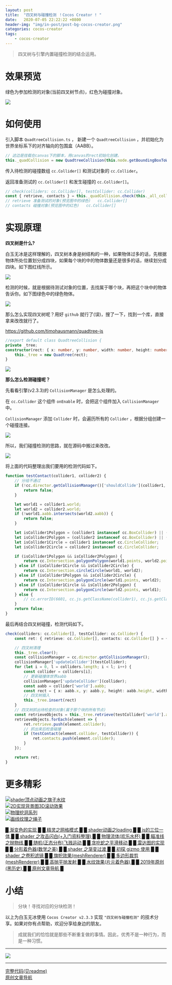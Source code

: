 ```yaml
---
layout: post
title:  "四叉树与碰撞检测 ！Cocos Creator ! "
date:   2020-07-05 22:22:22 +0800
header-img: "img/in-post/post-bg-cocos-creator.png"
categories: cocos-creator
tags:
    - cocos-creator
---
```


> 四叉树与引擎内置碰撞检测的结合运用。  

# 效果预览

绿色为参加检测的对象(当前四叉树节点)，红色为碰撞对象。   

![](/img/in-post/202007/05-01.gif)   

# 如何使用

引入脚本 `QuadtreeCollision.ts` ， 新建一个 `QuadtreeCollision` ，并初始化为世界坐标系下的对齐轴向的包围盒（AABB）。   

```ts
// 这边是挂载在canvas下的脚本，用canvas的rect初始化创建。
this._quadCollision = new QuadtreeCollision(this.node.getBoundingBoxToWorld())
```

传入待检测的碰撞数组 `cc.Collider[]` 和测试对象的 `cc.Collider`。   

返回准备测试的 `cc.Collider[]` 和发生碰撞的 `cc.Collider[]`。   

```ts
// check(colliders: cc.Collider[], testCollider: cc.Collider)
const { retrieve, contacts } = this._quadCollision.check(this._all_collider, this.collider_role);
// retrieve 准备测试的对象(预览图中的绿色)   cc.Collider[]
// contacts 碰撞对象(预览图中的红色)   cc.Collider[]
```

# 实现原理

**四叉树是什么?** 

白玉无冰是这样理解的，四叉树本身是树结构的一种，如果物体过多的话，先根据物体所处位置划分成四块，如果每个块的中的物体数量还是很多的话，继续划分成四块。如下图红线所示。  

![](/img/in-post/202007/05-02.gif)   

检测的时候，就是根据待测试对象的位置，去找属于哪个块，再把这个块中的物体告诉你。如下图绿色中的绿色物体。  

![](/img/in-post/202007/05-03.gif)   

那么怎么实现四叉树呢？用好 `github` 就行了(误)，搜了一下，找到一个库，直接拿来改改就行了。  

https://github.com/timohausmann/quadtree-js

```ts
//export default class QuadtreeCollision {
private _tree;
constructor(rect: { x: number, y: number, width: number, height: number }) {
    this._tree = new Quadtree(rect);
}
```

![](/img/in-post/202007/05-04.gif)   


**那么怎么检测碰撞呢？**  

先看看引擎(v2.3.3)的 `CollisionManager` 是怎么处理的。  

在 `cc.Collider` 这个组件 `onEnable` 时，会把这个组件加入 `CollisionManager` 中。

`CollisionManager` 添加 `Collider` 时，会遍历所有的 `Collider` ，根据分组创建一个碰撞连接。  

![](/img/in-post/202007/05-05.jpg)   

所以，我们碰撞检测的思路，就在源码中搬过来改改。  

![](/img/in-post/202007/05-06.jpg)   

将上面的代码整理出我们要用的检测代码如下。  

```ts
function testContact(collider1, collider2) {
    // 分组不通过
    if (!cc.director.getCollisionManager()['shouldCollide'](collider1, collider2)) {
        return false;
    }

    let world1 = collider1.world;
    let world2 = collider2.world;
    if (!world1.aabb.intersects(world2.aabb)) {
        return false;
    }

    let isCollider1Polygon = (collider1 instanceof cc.BoxCollider) || (collider1 instanceof cc.PolygonCollider);
    let isCollider2Polygon = (collider2 instanceof cc.BoxCollider) || (collider2 instanceof cc.PolygonCollider);
    let isCollider1Circle = collider1 instanceof cc.CircleCollider;
    let isCollider2Circle = collider2 instanceof cc.CircleCollider;

    if (isCollider1Polygon && isCollider2Polygon) {
        return cc.Intersection.polygonPolygon(world1.points, world2.points);
    } else if (isCollider1Circle && isCollider2Circle) {
        return cc.Intersection.circleCircle(world1, world2);
    } else if (isCollider1Polygon && isCollider2Circle) {
        return cc.Intersection.polygonCircle(world1.points, world2);
    } else if (isCollider1Circle && isCollider2Polygon) {
        return cc.Intersection.polygonCircle(world2.points, world1);
    } else {
        // cc.errorID(6601, cc.js.getClassName(collider1), cc.js.getClassName(collider2));
    }
    return false;
}
```

最后再结合四叉树碰撞，检测代码如下。  

```ts
check(colliders: cc.Collider[], testCollider: cc.Collider) {
    const ret: { retrieve: cc.Collider[], contacts: cc.Collider[] } = { retrieve: [], contacts: [] };

    // 四叉树清理
    this._tree.clear();
    const collisionManager = cc.director.getCollisionManager();
    collisionManager['updateCollider'](testCollider);
    for (let i = 0, l = colliders.length; i < l; i++) {
        const collider = colliders[i];
        // 更新碰撞体世界aabb
        collisionManager['updateCollider'](collider);
        const aabb = collider['world'].aabb;
        const rect = { x: aabb.x, y: aabb.y, height: aabb.height, width: aabb.width, collider: collider };
        // 四叉树插入
        this._tree.insert(rect)
    }
    // 四叉树抓出待检查的对象(属于那个块的所有节点)
    const retrieveObjects = this._tree.retrieve(testCollider['world'].aabb);
    retrieveObjects.forEach(element => {
        ret.retrieve.push(element.collider);
        // 抓出来后检查碰撞
        if (testContact(element.collider, testCollider)) {
            ret.contacts.push(element.collider);
        }
    });

    return ret;
}
```


# 更多精彩
[![shader顶点动画之旗子水纹](/img/in-post/title/20200622.png)](https://mp.weixin.qq.com/s/Ubv-wbA8cOPR58GM50bXrA)   
[![2D实现背景图3D滚动效果](/img/in-post/title/20200629.jpg)](https://mp.weixin.qq.com/s/fJxE-Z0BEiQgAhFoJeHjlw)   
[![物理挖洞系列](/img/in-post/title/20200616.jpg)](https://mp.weixin.qq.com/s/5JbIX7kHyZoGvJjGrXaZug)   
[![画线纹理之绳子](/img/in-post/title/20200527.jpg)](https://mp.weixin.qq.com/s/QvJ2DHFhUxO3doNviCqBIg)   

[█    渐变色的实现    █](https://mp.weixin.qq.com/s/8pMNeD78fBvF480xiGJCVQ)  [█    精灵之网格模式    █](https://mp.weixin.qq.com/s/2FcixeoV-Fg-7OodILECeg)   [█    shader动画之loading    █](https://mp.weixin.qq.com/s/QhKzmtpwiQgOzsGPcBHSJQ)   [█    js的三位一体    █](https://mp.weixin.qq.com/s/6wq5ekTtyF_LO_oFBb1vRA)   [█    shader 之攻击闪白(+入门资料整理)    █](https://mp.weixin.qq.com/s/3_ShiqpcJDsBcgeszAMT3Q)  [█    物理流体(欢乐水杯)    █](https://mp.weixin.qq.com/s/8Kz0l46YWxcx6cLukAnt9w)   [█    瞄准线之抛物线    █](https://mp.weixin.qq.com/s/Z-7zQuvjIaBzyQRJslH7bQ)   [█    随机(正态分布)飞溅运动    █](https://mp.weixin.qq.com/s/Qu9Uy55KvUX5sSLt_PTUJQ)   [█    贪吃蛇之平滑移动    █](https://mp.weixin.qq.com/s/qZ7CGFRmncxvQZ0Hhs4g5g)   [█    雷达图的实现  █](https://mp.weixin.qq.com/s/hgybmgTHlga0KgHfz1vIfg)  [█    分形着色器(数学之美)    █](https://mp.weixin.qq.com/s/OuQaI18LwX3Lw7aRcKjDOw)  [█    shader 之渐变过渡    █](https://mp.weixin.qq.com/s/tN2Al3kfo4HwIBGXNjmEDA)   [█    初探 gizmo 使用    █](https://mp.weixin.qq.com/s/YjH9PAWvtgPiDGxp9y7big)   [█    shader 之卷积滤镜    █](https://mp.weixin.qq.com/s/WAajs8p69X8UJFvNiYuNDA)   [█    旗帜效果(meshRenderer)    █](https://mp.weixin.qq.com/s/E5ZjzIFozvPRIIytmtiuTQ)   [█    多边形裁剪(meshRenderer)    █](https://mp.weixin.qq.com/s/r1IEcFXdy4O2Fn4IPs1m_w)   [█    高抛平抛发射    █](https://mp.weixin.qq.com/s/5GgL_pONl0bQPxFz4xtjmQ)   [█    水纹效果(片元着色器)    █](https://mp.weixin.qq.com/s/-5FSWg4YuGgqwv3L9tQ2dA)   [█    2019年原创(黑历史)    █](https://mp.weixin.qq.com/s/-5FSWg4YuGgqwv3L9tQ2dA)   [█    原创文章导航    █](https://mp.weixin.qq.com/s/Ht0kIbaeBEds_wUeUlu8JQ)  

# 小结  
  
> 分块！寻找对应的分块检测！  

以上为白玉无冰使用 `Cocos Creator v2.3.3` 实现 `"四叉树与碰撞检测"` 的技术分享。如果对你有点帮助，欢迎分享给身边的朋友。  

> 成就我们的恰恰就是那些不断重复做的事情。因此，优秀不是一种行为，而是一种习惯。  


---

![](/img/in-post/bottom.png)  

---

<!-- [原文链接](https://mp.weixin.qq.com/s/fJxE-Z0BEiQgAhFoJeHjlw)    -->
[完整代码(见readme)](https://github.com/baiyuwubing/cocos-creator-examples)   
[原创文章导航](https://mp.weixin.qq.com/s/Ht0kIbaeBEds_wUeUlu8JQ)   